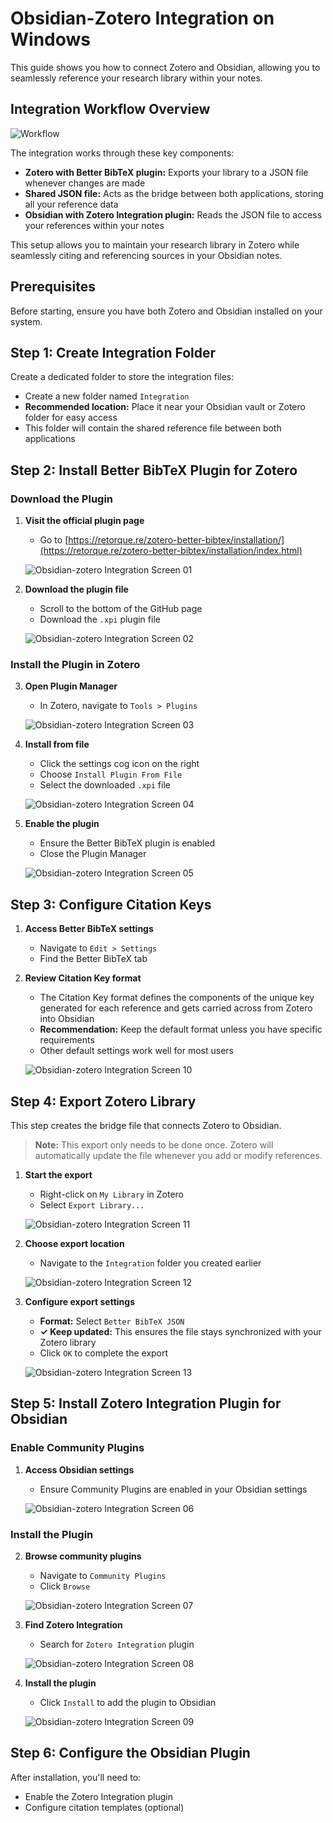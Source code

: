 # Obsidian-Zotero Integration on Windows

This guide shows you how to connect Zotero and Obsidian, allowing you to seamlessly reference your research library within your notes.

## Integration Workflow Overview
![Workflow](./assets/drawing-20250820153930.excalidraw.svg)

The integration works through these key components:
- **Zotero with Better BibTeX plugin:** Exports your library to a JSON file whenever changes are made
- **Shared JSON file:** Acts as the bridge between both applications, storing all your reference data
- **Obsidian with Zotero Integration plugin:** Reads the JSON file to access your references within your notes

This setup allows you to maintain your research library in Zotero while seamlessly citing and referencing sources in your Obsidian notes.

## Prerequisites

Before starting, ensure you have both Zotero and Obsidian installed on your system.

## Step 1: Create Integration Folder

Create a dedicated folder to store the integration files:
- Create a new folder named `Integration`
- **Recommended location:** Place it near your Obsidian vault or Zotero folder for easy access
- This folder will contain the shared reference file between both applications

## Step 2: Install Better BibTeX Plugin for Zotero

### Download the Plugin

1. **Visit the official plugin page**
   - Go to [https://retorque.re/zotero-better-bibtex/installation/](https://retorque.re/zotero-better-bibtex/installation/index.html)

   ![Obsidian-zotero Integration Screen 01](./assets/Integration_01.png)

2. **Download the plugin file**
   - Scroll to the bottom of the GitHub page
   - Download the `.xpi` plugin file

   ![Obsidian-zotero Integration Screen 02](./assets/Integration_02.png)

### Install the Plugin in Zotero

3. **Open Plugin Manager**
   - In Zotero, navigate to `Tools > Plugins`

   ![Obsidian-zotero Integration Screen 03](./assets/Integration_03.png)

4. **Install from file**
   - Click the settings cog icon on the right
   - Choose `Install Plugin From File`
   - Select the downloaded `.xpi` file

   ![Obsidian-zotero Integration Screen 04](./assets/Integration_04.png)

5. **Enable the plugin**
   - Ensure the Better BibTeX plugin is enabled
   - Close the Plugin Manager

   ![Obsidian-zotero Integration Screen 05](./assets/Integration_05.png)

## Step 3: Configure Citation Keys

1. **Access Better BibTeX settings**
   - Navigate to `Edit > Settings` 
   - Find the Better BibTeX tab

2. **Review Citation Key format**
   - The Citation Key format defines the components of the unique key generated for each reference and gets carried across from Zotero into Obsidian
   - **Recommendation:** Keep the default format unless you have specific requirements
   - Other default settings work well for most users

   ![Obsidian-zotero Integration Screen 10](./assets/Integration_06.png)

## Step 4: Export Zotero Library

This step creates the bridge file that connects Zotero to Obsidian.

> **Note:** This export only needs to be done once. Zotero will automatically update the file whenever you add or modify references.

1. **Start the export**
   - Right-click on `My Library` in Zotero
   - Select `Export Library...`

   ![Obsidian-zotero Integration Screen 11](./assets/Integration_07.png)

2. **Choose export location**
   - Navigate to the `Integration` folder you created earlier

   ![Obsidian-zotero Integration Screen 12](./assets/Integration_08.png)

3. **Configure export settings**
   - **Format:** Select `Better BibTeX JSON`
   - **✓ Keep updated:** This ensures the file stays synchronized with your Zotero library
   - Click `OK` to complete the export

   ![Obsidian-zotero Integration Screen 13](./assets/Integration_09.png)


## Step 5: Install Zotero Integration Plugin for Obsidian

### Enable Community Plugins

1. **Access Obsidian settings**
   - Ensure Community Plugins are enabled in your Obsidian settings

   ![Obsidian-zotero Integration Screen 06](./assets/Integration_10.png)

### Install the Plugin

2. **Browse community plugins**
   - Navigate to `Community Plugins`
   - Click `Browse`

   ![Obsidian-zotero Integration Screen 07](./assets/Integration_11.png)

3. **Find Zotero Integration**
   - Search for `Zotero Integration` plugin

   ![Obsidian-zotero Integration Screen 08](./assets/Integration_12.png)

4. **Install the plugin**
   - Click `Install` to add the plugin to Obsidian

   ![Obsidian-zotero Integration Screen 09](./assets/Integration_13.png)

## Step 6: Configure the Obsidian Plugin

After installation, you'll need to:
- Enable the Zotero Integration plugin
- Configure citation templates (optional)

